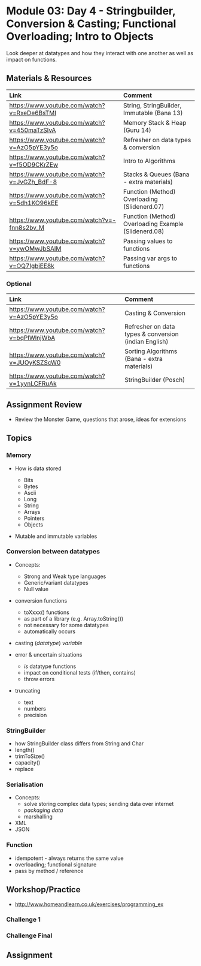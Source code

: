 # Module 03: Day 4 - Stringbuilder, Conversion & Casting; Functional Overloading; Intro to Objects
Look deeper at datatypes and how they interact with one another as well as impact on functions.

## Materials & Resources

| Link | Comment |
|:---- |:------- |
|https://www.youtube.com/watch?v=RxeDe6BsTMI|String, StringBuilder, Immutable (Bana 13)|
|https://www.youtube.com/watch?v=450maTzSIvA|Memory Stack & Heap (Guru 14)|
|https://www.youtube.com/watch?v=AzO5pYE3y5o|Refresher on data types & conversion |
|https://www.youtube.com/watch?v=f5OD9CKrZEw|Intro to Algorithms|
|https://www.youtube.com/watch?v=JvGZh_BdF-8|Stacks & Queues (Bana - extra materials)|
|https://www.youtube.com/watch?v=5dh1KO96kEE|Function (Method) Overloading (Slidenerd.07)|
|https://www.youtube.com/watch?v=-fnn8s2bv_M|Function (Method) Overloading Example (Slidenerd.08)|
|https://www.youtube.com/watch?v=ywOMwJbSAlM|Passing values to functions |
|https://www.youtube.com/watch?v=OQ7IgbjEE8k|Passing var args to functions |


### Optional
| Link | Comment |
|:---- |:------ |
|https://www.youtube.com/watch?v=AzO5pYE3y5o|Casting & Conversion|
|https://www.youtube.com/watch?v=bqPIWlnjWbA|Refresher on data types & conversion (indian English)|
|https://www.youtube.com/watch?v=JUOyKSZScW0|Sorting Algorithms (Bana - extra materials)|
|https://www.youtube.com/watch?v=1yynLCFRuAk|StringBuilder (Posch)|

## Assignment Review
- Review the Monster Game, questions that arose, ideas for extensions


## Topics
### Memory
- How is data stored 
  - Bits
  - Bytes
  - Ascii
  - Long
  - String
  - Arrays
  - Pointers 
  - Objects
  
- Mutable and immutable variables


### Conversion between datatypes
- Concepts: 
  - Strong and Weak type languages
  - Generic/variant datatypes
  - Null value
  
- conversion functions
  - toXxxx() functions
  - as part of a library (e.g. Array.toString())
  - not necessary for some datatypes
  - automatically occurs
    
- casting (*datatype*) *variable*

- error & uncertain situations
  - *is* datatype functions
  - impact on conditional tests (if/then, contains)
  - throw errors
  
- truncating
  - text
  - numbers
  - precision


### StringBuilder
- how StringBuilder class differs from String and Char
- length()
- trimToSize()
- capacity()
- replace

### Serialisation
- Concepts:
  - solve storing complex data types; sending data over internet
  - *packaging data*
  - marshalling  
- XML
- JSON

### Function 
- idempotent - always returns the same value
- overloading; functional signature
- pass by method / reference


## Workshop/Practice 
- http://www.homeandlearn.co.uk/exercises/programming_ex

### Challenge 1
### Challenge Final

## Assignment